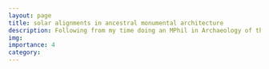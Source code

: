 ```yaml
---
layout: page
title: solar alignments in ancestral monumental architecture
description: Following from my time doing an MPhil in Archaeology of the Americas, I work on short projects that 
img: 
importance: 4
category:
---
```

